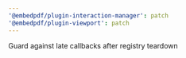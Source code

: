 ```yaml
---
'@embedpdf/plugin-interaction-manager': patch
'@embedpdf/plugin-viewport': patch
---
```


Guard against late callbacks after registry teardown
